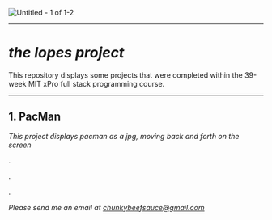 ![Untitled - 1 of 1-2](https://user-images.githubusercontent.com/124753427/223314999-612fc0e3-0d5d-4acf-97ba-b7a19c877254.jpg)

***

# ***the lopes project***  

This repository displays some projects that were completed within the 39-week MIT xPro full stack programming course.

***

## 1. PacMan

*This project displays pacman as a jpg, moving back and forth on the screen*

.

.

.

*Please send me an email at chunkybeefsauce@gmail.com*





 

